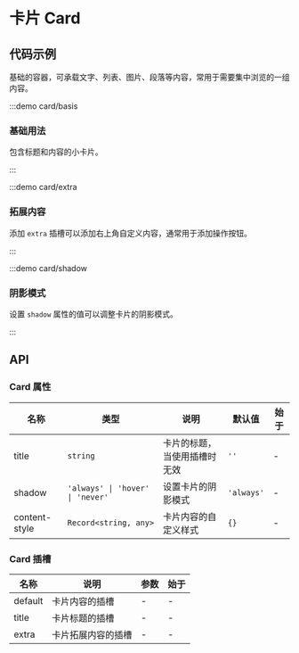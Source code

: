 # 卡片 Card

## 代码示例

基础的容器，可承载文字、列表、图片、段落等内容，常用于需要集中浏览的一组内容。

:::demo card/basis

### 基础用法

包含标题和内容的小卡片。

:::

:::demo card/extra

### 拓展内容

添加 `extra` 插槽可以添加右上角自定义内容，通常用于添加操作按钮。

:::

:::demo card/shadow

### 阴影模式

设置 `shadow` 属性的值可以调整卡片的阴影模式。

:::

## API

### Card 属性

| 名称          | 类型                             | 说明                         | 默认值     | 始于 |
| ------------- | -------------------------------- | ---------------------------- | ---------- | ---- |
| title         | `string`                         | 卡片的标题，当使用插槽时无效 | `''`       | -    |
| shadow        | `'always' \| 'hover' \| 'never'` | 设置卡片的阴影模式           | `'always'` | -    |
| content-style | `Record<string, any>`            | 卡片内容的自定义样式         | `{}`       | -    |

### Card 插槽

| 名称    | 说明               | 参数 | 始于 |
| ------- | ------------------ | ---- | ---- |
| default | 卡片内容的插槽     | -    | -    |
| title   | 卡片标题的插槽     | -    | -    |
| extra   | 卡片拓展内容的插槽 | -    | -    |
